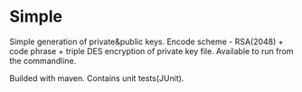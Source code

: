 Simple
======

Simple generation of private&public keys.
Encode scheme - RSA(2048) + code phrase + triple DES encryption of private key file. Available to run from the commandline.

Builded with maven.
Contains unit tests(JUnit).
